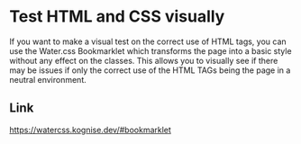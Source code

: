 # Test HTML and CSS visually

If you want to make a visual test on the correct use of HTML tags, you can use the Water.css Bookmarklet which transforms the page into a basic style without any effect on the classes.
This allows you to visually see if there may be issues if only the correct use of the HTML TAGs being the page in a neutral environment.

## Link

<https://watercss.kognise.dev/#bookmarklet>
